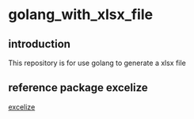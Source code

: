 # golang_with_xlsx_file

## introduction

This repository is for use golang to generate a xlsx file

## reference package excelize

[excelize](https://github.com/360EntSecGroup-Skylar/excelize)